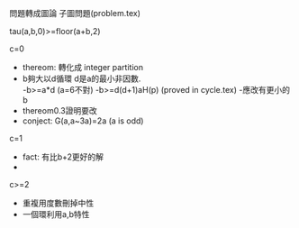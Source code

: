 問題轉成圖論 子圖問題(problem.tex)

tau(a,b,0)>=floor(a+b,2)

c=0
- thereom: 轉化成 integer partition
- b夠大以d循環 d是a的最小非因數.   
	-b>=a*d (a=6不對)
	-b>=d(d+1)aH(p) (proved in cycle.tex)
	-應改有更小的b
- thereom0.3證明要改
- conject: G(a,a~3a)=2a (a is odd)

c=1
- fact: 有比b+2更好的解
- 

c>=2
- 重複用度數刪掉中性
- 一個環利用a,b特性